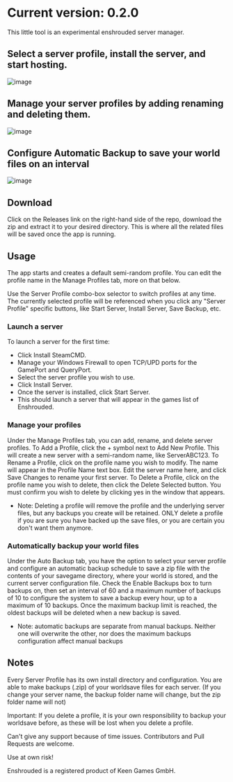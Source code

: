 # Current version: 0.2.0


This little tool is an experimental enshrouded server manager.

## Select a server profile, install the server, and start hosting.
![image](https://github.com/ISpaikI/Enshrouded-Server-Manager/assets/8146917/d7c6b539-5fc2-4722-ab5b-e9291a76cf35)


## Manage your server profiles by adding renaming and deleting them.
![image](https://github.com/ISpaikI/Enshrouded-Server-Manager/assets/8146917/5182b41d-3d49-48bd-93b0-6b52f48451f3)


## Configure Automatic Backup to save your world files on an interval
![image](https://github.com/ISpaikI/Enshrouded-Server-Manager/assets/8146917/a95ec730-bae0-4329-8225-bb9bee5a5919)



## Download
Click on the Releases link on the right-hand side of the repo, download the zip and extract it to your desired directory.
This is where all the related files will be saved once the app is running.

## Usage
The app starts and creates a default semi-random profile. You can edit the profile name in the Manage Profiles tab, more on that below.

Use the Server Profile combo-box selector to switch profiles at any time. The currently selected profile will be referenced when you click any "Server Profile" specific buttons, like Start Server, Install Server, Save Backup, etc.

### Launch a server
To launch a server for the first time: 
- Click Install SteamCMD.
- Manage your Windows Firewall to open TCP/UPD ports for the GamePort and QueryPort.
- Select the server profile you wish to use.
- Click Install Server.
- Once the server is installed, click Start Server.
- This should launch a server that will appear in the games list of Enshrouded.

### Manage your profiles
Under the Manage Profiles tab, you can add, rename, and delete server profiles.
To Add a Profile, click the + symbol next to Add New Profile. This will create a new server with a semi-random name, like ServerABC123.
To Rename a Profile, click on the profile name you wish to modify. The name will appear in the Profile Name text box. Edit the server name here, and click Save Changes to rename your first server.
To Delete a Profile, click on the profile name you wish to delete, then click the Delete Selected button. You must confirm you wish to delete by clicking yes in the window that appears.
- Note: Deleting a profile will remove the profile and the underlying server files, but any backups you create will be retained. ONLY delete a profile if you are sure you have backed up the save files, or you are certain you don't want them anymore.

### Automatically backup your world files
Under the Auto Backup tab, you have the option to select your server profile and configure an automatic backup schedule to save a zip file with the contents of your savegame directory, where your world is stored, and the current server configuration file.
Check the Enable Backups box to turn backups on, then set an interval of 60 and a maximum number of backups of 10 to configure the system to save a backup every hour, up to a maximum of 10 backups. Once the maximum backup limit is reached, the oldest backups will be deleted when a new backup is saved.
- Note: automatic backups are separate from manual backups. Neither one will overwrite the other, nor does the maximum backups configuration affect manual backups


## Notes
Every Server Profile has its own install directory and configuration.
You are able to make backups (.zip) of your worldsave files for each server.
(If you change your server name, the backup folder name will change, but the zip folder name will not)

Important: 
If you delete a profile, it is your own responsibility to backup your worldsave before, as these will be lost when you delete a profile.

Can't give any support because of time issues. Contributors and Pull Requests are welcome.

Use at own risk!


Enshrouded is a registered product of Keen Games GmbH.
